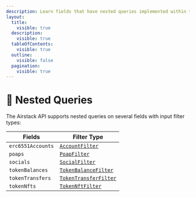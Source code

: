 ```yaml
---
description: Learn fields that have nested queries implemented within the Airstack API.
layout:
  title:
    visible: true
  description:
    visible: true
  tableOfContents:
    visible: true
  outline:
    visible: false
  pagination:
    visible: true
---
```


# 🥅 Nested Queries

The Airstack API supports nested queries on several fields with input filter types:

| Fields            | Filter Type                                                                      |
| ----------------- | -------------------------------------------------------------------------------- |
| `erc6551Accounts` | [`AccountFilter`](../api-reference/accounts-api.md#inputs-and-filters)           |
| `poaps`           | [`PoapFilter`](../api-reference/poaps-api.md#inputs-and-filters)                 |
| `socials`         | [`SocialFilter`](../api-reference/socials-api.md#inputs-and-filters)             |
| `tokenBalances`   | [`TokenBalanceFilter`](../api-reference/tokenbalances-api.md#inputs-and-filters) |
| `tokenTransfers`  | [`TokenTransferFilter`](../api-reference/tokentransfers-api/#inputs-and-filters) |
| `tokenNfts`       | [`TokenNftFilter`](../api-reference/tokennfts-api.md#inputs-and-filters)         |
